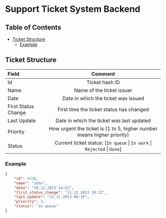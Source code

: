 # Support Ticket System Backend <!-- omit in toc -->

## Table of Contents <!-- omit in toc -->

- [Ticket Structure](#ticket-structure)
  - [Example](#example)

## Ticket Structure

| Field               | Comment                                                                  |
| :------------------ | :----------------------------------------------------------------------: |
| Id                  | Ticket hash ID                                                           |
| Name                | Name of the ticket issuer                                                |
| Date                | Date in which the ticket was issued                                      |
| First Status Change | First time the ticket status has changed                                 |
| Last Update         | Date in which the ticket was last updated                                |
| Priority            | How urgent the ticket is (1 to 5, higher number means higher priority)   |
| Status              | Current ticket status: [`In queue` \| `In work` \| `Rejected` \| `Done`] |

### Example

```json
{
    "id": 6538,
    "name": "John",
    "date": "10.12.2013 14:52",
    "first_status_change": "11.12.2013 18:22",
    "last_update": "13.12.2013 09:35",
    "priority": 3,
    "status": "in queue"
}
```
